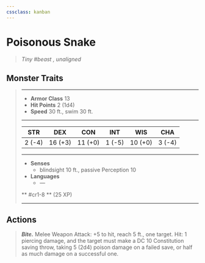 ```yaml
---
cssclass: kanban
---
```


# Poisonous Snake
>*Tiny #beast , unaligned*
## Monster Traits
>___
>- **Armor Class** 13
>- **Hit Points** 2 (1d4)
>- **Speed** 30 ft., swim 30 ft.
>___
>|STR|DEX|CON|INT|WIS|CHA|
>|:---:|:---:|:---:|:---:|:---:|:---:|
>|2 (-4)|16 (+3)|11 (+0)|1 (-5)|10 (+0)|3 (-4)|
>___
>- **Senses**
>	 - blindsight 10 ft., passive Perception 10
>- **Languages**
>	 - —
>
> ** #cr1-8 ** (25 XP)
>___
## Actions
>***Bite.*** Melee Weapon Attack: +5 to hit, reach 5 ft., one target. Hit: 1 piercing damage, and the target must make a DC 10 Constitution saving throw, taking 5 (2d4) poison damage on a failed save, or half as much damage on a successful one.